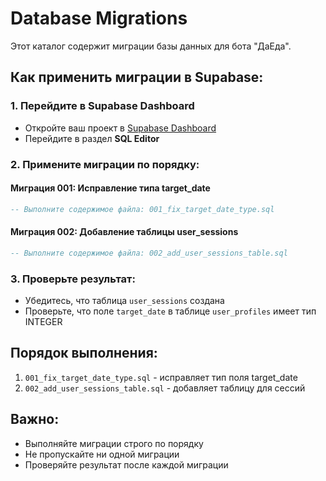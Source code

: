 # Database Migrations

Этот каталог содержит миграции базы данных для бота "ДаЕда".

## Как применить миграции в Supabase:

### 1. Перейдите в Supabase Dashboard
- Откройте ваш проект в [Supabase Dashboard](https://supabase.com/dashboard)
- Перейдите в раздел **SQL Editor**

### 2. Примените миграции по порядку:

#### Миграция 001: Исправление типа target_date
```sql
-- Выполните содержимое файла: 001_fix_target_date_type.sql
```

#### Миграция 002: Добавление таблицы user_sessions
```sql
-- Выполните содержимое файла: 002_add_user_sessions_table.sql
```

### 3. Проверьте результат:
- Убедитесь, что таблица `user_sessions` создана
- Проверьте, что поле `target_date` в таблице `user_profiles` имеет тип INTEGER

## Порядок выполнения:
1. `001_fix_target_date_type.sql` - исправляет тип поля target_date
2. `002_add_user_sessions_table.sql` - добавляет таблицу для сессий

## Важно:
- Выполняйте миграции строго по порядку
- Не пропускайте ни одной миграции
- Проверяйте результат после каждой миграции
